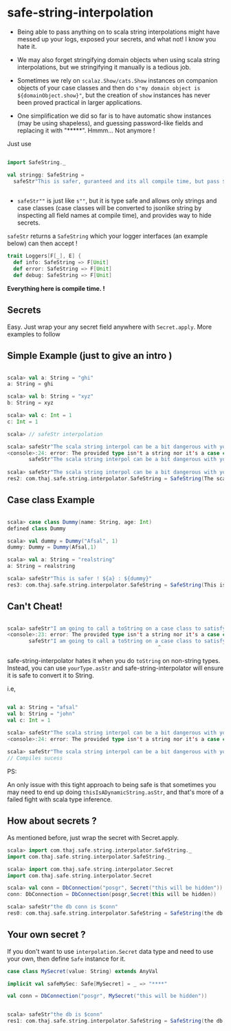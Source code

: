 # safe-string-interpolation

* Being able to pass anything on to scala string interpolations might have messed up  your logs, exposed your secrets, and what not! I know you hate it.

* We may also forget stringifying domain objects when using scala string interpolations, but we stringifying it manually is a tedious job.

* Sometimes we rely on `scalaz.Show/cats.Show` instances on companion objects of your case classes and then do `s"my domain object is ${domainObject.show}"`, but the creation of `show` instances has never been proved practical in larger applications. 

* One simplification we did so far is to have automatic show instances (may be using shapeless), and guessing password-like fields and replacing it with "*****". Hmmm... Not anymore !

Just use 

```scala

import SafeString._

val stringg: SafeString = 
  safeStr"This is safer, guranteed and its all compile time, but pass $onlyString, and $onlyCaseClass and nothing else"
  
```  

* `safeStr""` is just like `s""`, but it is type safe and allows only strings and case classes (case classes will be converted to jsonlike string by inspecting all field names at compile time), and provides way to hide secrets.


`safeStr` returns a `SafeString` which your logger interfaces (an example below) can then accept !

```scala
trait Loggers[F[_], E] {
  def info: SafeString => F[Unit]
  def error: SafeString => F[Unit]
  def debug: SafeString => F[Unit]

```

**Everything here is compile time. !**

## Secrets

Easy. Just wrap your any secret field anywhere with `Secret.apply`. More examples to follow

## Simple Example (just to give an intro )
```scala

scala> val a: String = "ghi"
a: String = ghi

scala> val b: String = "xyz"
b: String = xyz

scala> val c: Int = 1
c: Int = 1

scala> // safeStr interpolation

scala> safeStr"The scala string interpol can be a bit dangerous with your secrets. ${a}, ${b}, ${c}"
<console>:24: error: The provided type isn't a string nor it's a case class, or you might have tried a `toString` on non-strings!
       safeStr"The scala string interpol can be a bit dangerous with your secrets. ${a}, ${b}, ${c}"
                                                                                                    ^
scala> safeStr"The scala string interpol can be a bit dangerous with your secrets. ${a}, ${b}"
res2: com.thaj.safe.string.interpolator.SafeString = SafeString(The scala string interpol can be a bit dangerous with your secrets. ghi, xyz)

```

## Case class Example

```scala

scala> case class Dummy(name: String, age: Int)
defined class Dummy

scala> val dummy = Dummy("Afsal", 1)
dummy: Dummy = Dummy(Afsal,1)

scala> val a: String = "realstring"
a: String = realstring

scala> safeStr"This is safer ! ${a} : ${dummy}"
res3: com.thaj.safe.string.interpolator.SafeString = SafeString(This is safer ! realstring : { age: 1, name: Afsal })

```


## Can't Cheat!

```scala

scala> safeStr"I am going to call a toString on a case class to satisfy compiler ! ${a} : ${dummy.toString}"
<console>:23: error: The provided type isn't a string nor it's a case class, or you might have tried a `toString` on non-strings!
       safeStr"I am going to call a toString on a case class to satisfy compiler ! ${a} : ${dummy.toString}"
                                                 ^

```

safe-string-interpolator hates it when you do `toString` on non-string types. Instead, you can use `yourType.asStr` 
and safe-string-interpolator will ensure it is safe to convert it to String. 

i.e,

```scala

val a: String = "afsal"
val b: String = "john"
val c: Int = 1

scala> safeStr"The scala string interpol can be a bit dangerous with your secrets. ${a}, ${b}, ${c.toString}"
<console>:24: error: The provided type isn't a string nor it's a case class, or you might have tried a `toString` on non-strings!
       
scala> safeStr"The scala string interpol can be a bit dangerous with your secrets. ${a}, ${b}, ${c.asStr}"  
// Compiles sucess 


```

PS: 

An only issue with this tight approach to being safe is that sometimes you may need to end up doing `thisIsADynamicString.asStr`, and that's more of a failed fight with scala type inference.


## How about secrets ?

As mentioned before, just wrap the secret with Secret.apply. 


```scala
scala> import com.thaj.safe.string.interpolator.SafeString._
import com.thaj.safe.string.interpolator.SafeString._

scala> import com.thaj.safe.string.interpolator.Secret
import com.thaj.safe.string.interpolator.Secret

scala> val conn = DbConnection("posgr", Secret("this will be hidden"))
conn: DbConnection = DbConnection(posgr,Secret(this will be hidden))

scala> safeStr"the db conn is $conn"
res0: com.thaj.safe.string.interpolator.SafeString = SafeString(the db conn is { password: *******************, name: posgr })

```

## Your own secret ?

If you don't want to use `interpolation.Secret` data type and need to use your own, then define `Safe` instance for it.

```scala
case class MySecret(value: String) extends AnyVal

implicit val safeMySec: Safe[MySecret] = _ => "****"

val conn = DbConnection("posgr", MySecret("this will be hidden"))


scala> safeStr"the db is $conn"
res1: com.thaj.safe.string.interpolator.SafeString = SafeString(the db is { password: ****, name: posgr })

```
